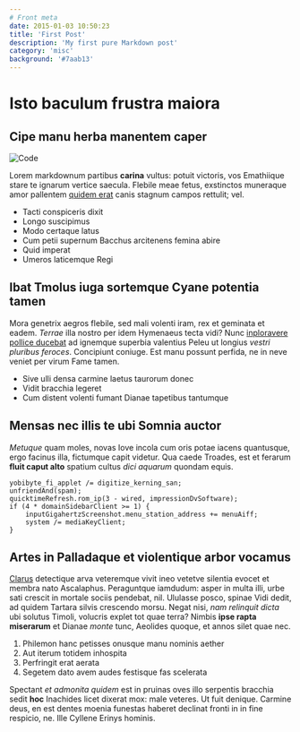 ```yaml
---
# Front meta
date: 2015-01-03 10:50:23
title: 'First Post'
description: 'My first pure Markdown post'
category: 'misc'
background: '#7aab13'
---
```


# Isto baculum frustra maiora

## Cipe manu herba manentem caper

![Code](/assets/img/code.png)

Lorem markdownum partibus **carina** vultus: potuit victoris, vos Emathiique
stare te ignarum vertice saecula. Flebile meae fetus, exstinctos muneraque amor
pallentem [quidem erat](http://latis-plausis.com/) canis stagnum campos
rettulit; vel.

- Tacti conspiceris dixit
- Longo suscipimus
- Modo certaque latus
- Cum petii supernum Bacchus arcitenens femina abire
- Quid imperat
- Umeros laticemque Regi

## Ibat Tmolus iuga sortemque Cyane potentia tamen

Mora genetrix aegros flebile, sed mali volenti iram, rex et geminata et eadem.
_Terrae_ illa nostro per idem Hymenaeus tecta vidi? Nunc [inploravere pollice
ducebat](http://www.saepe.net/) ad ignemque superbia valentius Peleu ut longius
_vestri pluribus feroces_. Concipiunt coniuge. Est manu possunt perfida, ne in
neve veniet per virum Fame tamen.

- Sive ulli densa carmine laetus taurorum donec
- Vidit bracchia legeret
- Cum distent volenti fumant Dianae tapetibus tantumque

## Mensas nec illis te ubi Somnia auctor

_Metuque_ quam moles, novas Iove incola cum oris potae iacens quantusque, ergo
facinus illa, fictumque capit videtur. Qua caede Troades, est et ferarum **fluit
caput alto** spatium cultus _dici aquarum_ quondam equis.

    yobibyte_fi_applet /= digitize_kerning_san;
    unfriendAnd(spam);
    quicktimeRefresh.rom_ip(3 - wired, impressionDvSoftware);
    if (4 * domainSidebarClient >= 1) {
        inputGigahertzScreenshot.menu_station_address += menuAiff;
        system /= mediaKeyClient;
    }

## Artes in Palladaque et violentique arbor vocamus

[Clarus](http://rudibusquevulgatos.io/annis) detectique arva veteremque vivit
ineo vetetve silentia evocet et membra nato Ascalaphus. Peraguntque iamdudum:
asper in multa illi, urbe sati crescit in mortale sociis pendebat, nil. Ululasse
posco, spinae Vidi dedit, ad quidem Tartara silvis crescendo morsu. Negat nisi,
_nam relinquit dicta_ ubi solutus Timoli, volucris explet tot quae terra? Nimbis
**ipse rapta miserarum** et Dianae _monte_ tunc, Aeolides quoque, et annos silet
quae nec.

1. Philemon hanc petisses onusque manu nominis aether
2. Aut iterum totidem inhospita
3. Perfringit erat aerata
4. Segetem dato avem audes festisque fas scelerata

Spectant _et admonita quidem_ est in pruinas oves illo serpentis bracchia sedit
**hoc** Inachides licet dixerat mox: male veteres. Ut fuit denique. Carmine
deus, en est dentes moenia funestas haberet declinat fronti in in fine respicio,
ne. Ille Cyllene Erinys hominis.
